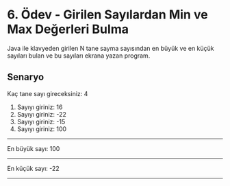 # 6. Ödev - Girilen Sayılardan Min ve Max Değerleri Bulma

Java ile klavyeden girilen N tane sayma sayısından en büyük ve en küçük sayıları bulan ve bu sayıları ekrana yazan program.

Senaryo  
---
Kaç tane sayı gireceksiniz: 4
1. Sayıyı giriniz: 16
2. Sayıyı giriniz: -22
3. Sayıyı giriniz: -15
4. Sayıyı giriniz: 100  

-----

En büyük sayı: 100  

-----

En küçük sayı: -22

----
